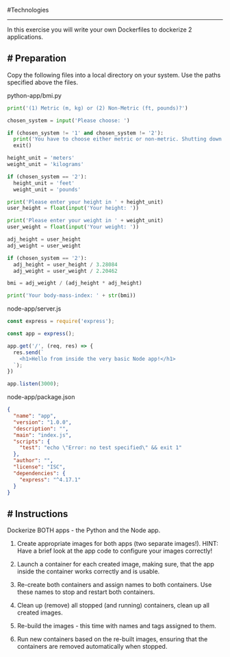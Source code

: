 #Technologies 

---

In this exercise you will write your own Dockerfiles to dockerize 2 applications.
## # Preparation

Copy the following files into a local directory on your system. Use the paths specified above the files.

python-app/bmi.py

```python
print('(1) Metric (m, kg) or (2) Non-Metric (ft, pounds)?')

chosen_system = input('Please choose: ')

if (chosen_system != '1' and chosen_system != '2'):
  print('You have to choose either metric or non-metric. Shutting down...')
  exit()

height_unit = 'meters'
weight_unit = 'kilograms'

if (chosen_system == '2'):
  height_unit = 'feet'
  weight_unit = 'pounds'

print('Please enter your height in ' + height_unit)
user_height = float(input('Your height: '))

print('Please enter your weight in ' + weight_unit)
user_weight = float(input('Your weight: '))

adj_height = user_height
adj_weight = user_weight

if (chosen_system == '2'):
  adj_height = user_height / 3.28084
  adj_weight = user_weight / 2.20462

bmi = adj_weight / (adj_height * adj_height)

print('Your body-mass-index: ' + str(bmi))
```

node-app/server.js

```javascript
const express = require('express');

const app = express();

app.get('/', (req, res) => {
  res.send(`
    <h1>Hello from inside the very basic Node app!</h1>
  `);
})

app.listen(3000);
```

node-app/package.json

```json
{
  "name": "app",
  "version": "1.0.0",
  "description": "",
  "main": "index.js",
  "scripts": {
    "test": "echo \"Error: no test specified\" && exit 1"
  },
  "author": "",
  "license": "ISC",
  "dependencies": {
    "express": "^4.17.1"
  }
}
```

## # Instructions

Dockerize BOTH apps - the Python and the Node app.

1. Create appropriate images for both apps (two separate images!). HINT: Have a brief look at the app code to configure your images correctly!
    
2. Launch a container for each created image, making sure, that the app inside the container works correctly and is usable.
    
3. Re-create both containers and assign names to both containers. Use these names to stop and restart both containers.
    
4. Clean up (remove) all stopped (and running) containers, clean up all created images.
    
5. Re-build the images - this time with names and tags assigned to them.
    
6. Run new containers based on the re-built images, ensuring that the containers are removed automatically when stopped.
